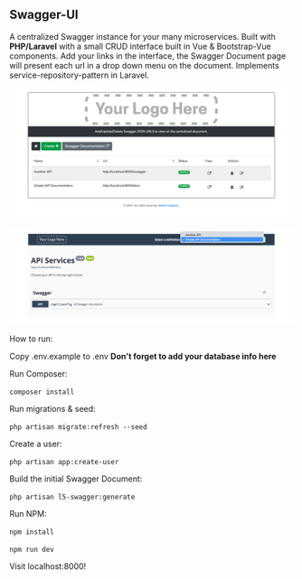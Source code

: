 ## Swagger-UI

A centralized Swagger instance for your many microservices.  Built with **PHP/Laravel** with a small CRUD interface built in Vue & Bootstrap-Vue components.  Add your links
in the interface, the Swagger Document page will present each url in a drop down menu on the document.  Implements service-repository-pattern in Laravel.

![Screen Shot](public/images/sc-ss-2.png)

![Another Screen Shot](public/images/sc-ss-1.png)

How to run:

Copy .env.example to .env
**Don't forget to add your database info here**

Run Composer:

``composer install``

Run migrations & seed:

``php artisan migrate:refresh --seed``

Create a user:

``php artisan app:create-user``

Build the initial Swagger Document:

``php artisan l5-swagger:generate``

Run NPM:

``npm install ``

``npm run dev``

Visit localhost:8000!



